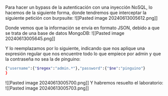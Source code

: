 Para hacer un bypass de la autenticación con una inyección NoSQL, lo hacemos de la siguiente forma, donde tendremos que interceptar la siguiente petición con burpsuite:
![[Pasted image 20240613005612.png]]

Donde vemos que la información se envía en formato JSON, debido a que se trata de una base de datos MongoDB:
![[Pasted image 20240613005645.png]]

Y lo reemplazamos por lo siguiente, indicando que nos aplique una expresión regular que nos encuentre todo lo que empiece por admin y que la contraseña no sea la de pinguino:
```bash
{"username":{"$regex":"admin.*"},"password":{"$ne":"pinguino"}
}
```

![[Pasted image 20240613005700.png]]
Y habremos resuelto el laboratorio:
![[Pasted image 20240613005703.png]]
